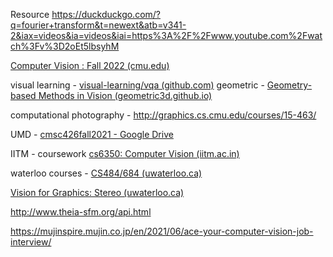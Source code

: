 Resource
https://duckduckgo.com/?q=fourier+transform&t=newext&atb=v341-2&iax=videos&ia=videos&iai=https%3A%2F%2Fwww.youtube.com%2Fwatch%3Fv%3D2oEt5lbsyhM


[Computer Vision : Fall 2022 (cmu.edu)](http://16385.courses.cs.cmu.edu/fall2022/)


visual learning - [visual-learning/vqa (github.com)](https://github.com/visual-learning/vqa)
geometric - [Geometry-based Methods in Vision (geometric3d.github.io)](https://geometric3d.github.io/)

computational photography - http://graphics.cs.cmu.edu/courses/15-463/


UMD - [cmsc426fall2021 - Google Drive](https://drive.google.com/drive/folders/1jus9wxCrw_X_WJTp89XICZ-EDQ6Y524X)


IITM - coursework [cs6350: Computer Vision (iitm.ac.in)](http://www.cse.iitm.ac.in/~vplab/computer_vision.html)



waterloo courses - [CS484/684 (uwaterloo.ca)](https://cs.uwaterloo.ca/~yboykov/Courses/cs484_2018/)

[Vision for Graphics: Stereo (uwaterloo.ca)](https://cs.uwaterloo.ca/~yboykov/Courses/cs484_2018/Lectures/lec07_multi_view_geometry.pdf)

http://www.theia-sfm.org/api.html

https://mujinspire.mujin.co.jp/en/2021/06/ace-your-computer-vision-job-interview/
